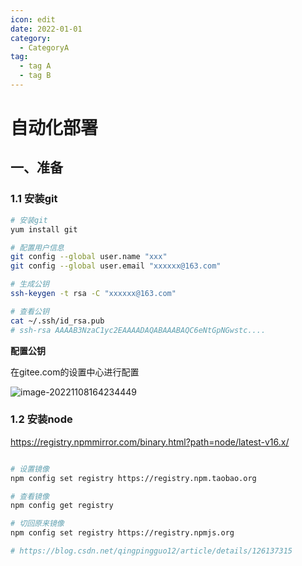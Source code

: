 ```yaml
---
icon: edit
date: 2022-01-01
category:
  - CategoryA
tag:
  - tag A
  - tag B
---
```


# 自动化部署

## 一、准备

### 1.1 安装git

``` sh
# 安装git
yum install git

# 配置用户信息
git config --global user.name "xxx"
git config --global user.email "xxxxxx@163.com"

# 生成公钥
ssh-keygen -t rsa -C "xxxxxx@163.com"

# 查看公钥
cat ~/.ssh/id_rsa.pub
# ssh-rsa AAAAB3NzaC1yc2EAAAADAQABAAABAQC6eNtGpNGwstc....
```



**配置公钥**

在gitee.com的设置中心进行配置

![image-20221108164234449](http://img.itzhameng.com/blog/image-20221108164234449.png?imageslim)



### 1.2 安装node

https://registry.npmmirror.com/binary.html?path=node/latest-v16.x/



``` sh

# 设置镜像
npm config set registry https://registry.npm.taobao.org

# 查看镜像
npm config get registry

# 切回原来镜像
npm config set registry https://registry.npmjs.org

# https://blog.csdn.net/qingpingguo12/article/details/126137315
```







